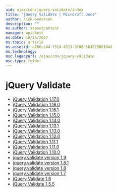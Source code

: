 ```yaml
---
uid: ajax/cdn/jquery-validate/index
title: "jQuery Validate | Microsoft Docs"
author: rick-anderson
description: ""
ms.author: aspnetcontent
manager: wpickett
ms.date: 10/14/2017
ms.topic: article
ms.assetid: a266cc44-f514-4913-9768-5b382380184d
ms.technology: 
msc.legacyurl: /ajax/cdn/jquery-validate
msc.type: folder
---
```

jQuery Validate
====================
- [jQuery Validation 1.17.0](cdnjqueryvalidate1170.md)
- [jQuery Validation 1.16.0](cdnjqueryvalidate1160.md)
- [jQuery Validation 1.15.1](cdnjqueryvalidate1151.md)
- [jQuery Validation 1.15.0](cdnjqueryvalidate1150.md)
- [jQuery Validation 1.14.0](cdnjqueryvalidate1140.md)
- [jQuery Validation 1.13.1](cdnjqueryvalidate1131.md)
- [jQuery Validation 1.13.0](cdnjqueryvalidate1130.md)
- [jQuery Validation 1.12.0](cdnjqueryvalidate1120.md)
- [jQuery Validation 1.11.1](cdnjqueryvalidate1111.md)
- [jQuery Validation 1.11.0](cdnjqueryvalidate111.md)
- [jQuery Validation 1.10.0](cdnjqueryvalidate110.md)
- [jquery.validate version 1.9](cdnjqueryvalidate19.md)
- [jquery.validate version 1.8.1](cdnjqueryvalidate181.md)
- [jquery.validate version 1.8](cdnjqueryvalidate18.md)
- [jquery.validate version 1.7](cdnjqueryvalidate17.md)
- [jQuery Validate 1.6](cdnjqueryvalidate16.md)
- [jQuery Validate 1.5.5](cdnjqueryvalidate155.md)

